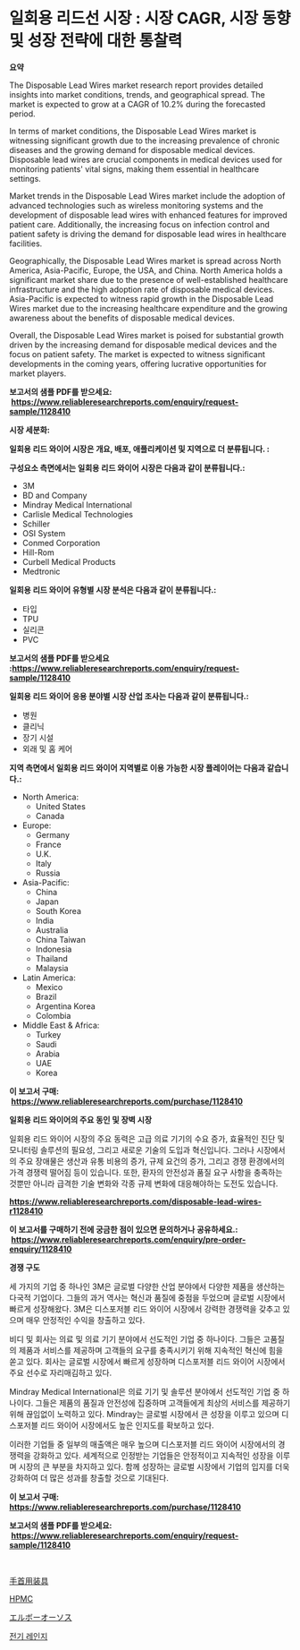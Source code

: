 <p><h1>일회용 리드선 시장 : 시장 CAGR, 시장 동향 및 성장 전략에 대한 통찰력</h1></p><p><strong>요약</strong></p>
<p><p>The Disposable Lead Wires market research report provides detailed insights into market conditions, trends, and geographical spread. The market is expected to grow at a CAGR of 10.2% during the forecasted period.</p><p>In terms of market conditions, the Disposable Lead Wires market is witnessing significant growth due to the increasing prevalence of chronic diseases and the growing demand for disposable medical devices. Disposable lead wires are crucial components in medical devices used for monitoring patients' vital signs, making them essential in healthcare settings.</p><p>Market trends in the Disposable Lead Wires market include the adoption of advanced technologies such as wireless monitoring systems and the development of disposable lead wires with enhanced features for improved patient care. Additionally, the increasing focus on infection control and patient safety is driving the demand for disposable lead wires in healthcare facilities.</p><p>Geographically, the Disposable Lead Wires market is spread across North America, Asia-Pacific, Europe, the USA, and China. North America holds a significant market share due to the presence of well-established healthcare infrastructure and the high adoption rate of disposable medical devices. Asia-Pacific is expected to witness rapid growth in the Disposable Lead Wires market due to the increasing healthcare expenditure and the growing awareness about the benefits of disposable medical devices.</p><p>Overall, the Disposable Lead Wires market is poised for substantial growth driven by the increasing demand for disposable medical devices and the focus on patient safety. The market is expected to witness significant developments in the coming years, offering lucrative opportunities for market players.</p></p>
<p><strong>보고서의 샘플 PDF를 받으세요: &nbsp;<a href="https://www.reliableresearchreports.com/enquiry/request-sample/1128410">https://www.reliableresearchreports.com/enquiry/request-sample/1128410</a></strong></p>
<p><strong>시장 세분화:</strong></p>
<p><strong> 일회용 리드 와이어 시장은 개요, 배포, 애플리케이션 및 지역으로 더 분류됩니다. :</strong></p>
<p><strong>구성요소 측면에서는 일회용 리드 와이어 시장은 다음과 같이 분류됩니다.:</strong></p>
<p><ul><li>3M</li><li>BD and Company</li><li>Mindray Medical International</li><li>Carlisle Medical Technologies</li><li>Schiller</li><li>OSI System</li><li>Conmed Corporation</li><li>Hill-Rom</li><li>Curbell Medical Products</li><li>Medtronic</li></ul></p>
<p><strong> 일회용 리드 와이어 유형별 시장 분석은 다음과 같이 분류됩니다.:</strong></p>
<p><ul><li>타입</li><li>TPU</li><li>실리콘</li><li>PVC</li></ul></p>
<p><strong>보고서의 샘플 PDF를 받으세요 :<a href="https://www.reliableresearchreports.com/enquiry/request-sample/1128410">https://www.reliableresearchreports.com/enquiry/request-sample/1128410</a></strong></p>
<p><strong> 일회용 리드 와이어 응용 분야별 시장 산업 조사는 다음과 같이 분류됩니다.:</strong></p>
<p><ul><li>병원</li><li>클리닉</li><li>장기 시설</li><li>외래 및 홈 케어</li></ul></p>
<p><strong>지역 측면에서 일회용 리드 와이어 지역별로 이용 가능한 시장 플레이어는 다음과 같습니다.:</strong></p>
<p><ul>
    <li>
        North America:
        <ul>
            <li>United States</li>
            <li>Canada</li>
        </ul>
    </li>
    <li>
        Europe:
        <ul>
            <li>Germany</li>
            <li>France</li>
            <li>U.K.</li>
            <li>Italy</li>
            <li>Russia</li>
        </ul>
    </li>
    <li>
        Asia-Pacific:
        <ul>
            <li>China</li>
            <li>Japan</li>
            <li>South Korea</li>
            <li>India</li>
            <li>Australia</li>
            <li>China Taiwan</li>
            <li>Indonesia</li>
            <li>Thailand</li>
            <li>Malaysia</li>
        </ul>
    </li>
    <li>
        Latin America:
        <ul>
            <li>Mexico</li>
            <li>Brazil</li>
            <li>Argentina Korea</li>
            <li>Colombia</li>
        </ul>
    </li>
    <li>
        Middle East & Africa:
        <ul>
            <li>Turkey</li>
            <li>Saudi</li>
            <li>Arabia</li>
            <li>UAE</li>
            <li>Korea</li>
        </ul>
    </li>
    </ul></p>
<p><strong>이 보고서 구매: &nbsp;<a href="https://www.reliableresearchreports.com/purchase/1128410">https://www.reliableresearchreports.com/purchase/1128410</a></strong></p>
<p><strong>일회용 리드 와이어의 주요 동인 및 장벽 시장</strong></p>
<p><p>일회용 리드 와이어 시장의 주요 동력은 고급 의료 기기의 수요 증가, 효율적인 진단 및 모니터링 솔루션의 필요성, 그리고 새로운 기술의 도입과 혁신입니다. 그러나 시장에서의 주요 장애물은 생산과 유통 비용의 증가, 규제 요건의 증가, 그리고 경쟁 환경에서의 가격 경쟁력 떨어짐 등이 있습니다. 또한, 환자의 안전성과 품질 요구 사항을 충족하는 것뿐만 아니라 급격한 기술 변화와 각종 규제 변화에 대응해야하는 도전도 있습니다.</p></p>
<p><strong><a href="https://www.reliableresearchreports.com/disposable-lead-wires-r1128410">https://www.reliableresearchreports.com/disposable-lead-wires-r1128410</a></strong></p>
<p><strong>이 보고서를 구매하기 전에 궁금한 점이 있으면 문의하거나 공유하세요.: &nbsp;<a href="https://www.reliableresearchreports.com/enquiry/pre-order-enquiry/1128410">https://www.reliableresearchreports.com/enquiry/pre-order-enquiry/1128410</a></strong></p>
<p><strong>경쟁 구도</strong></p>
<p><p>세 가지의 기업 중 하나인 3M은 글로벌 다양한 산업 분야에서 다양한 제품을 생산하는 다국적 기업이다. 그들의 과거 역사는 혁신과 품질에 중점을 두었으며 글로벌 시장에서 빠르게 성장해왔다. 3M은 디스포저블 리드 와이어 시장에서 강력한 경쟁력을 갖추고 있으며 매우 안정적인 수익을 창출하고 있다.</p><p>비디 및 회사는 의료 및 의료 기기 분야에서 선도적인 기업 중 하나이다. 그들은 고품질의 제품과 서비스를 제공하며 고객들의 요구를 충족시키기 위해 지속적인 혁신에 힘을 쏟고 있다. 회사는 글로벌 시장에서 빠르게 성장하며 디스포저블 리드 와이어 시장에서 주요 선수로 자리매김하고 있다.</p><p>Mindray Medical International은 의료 기기 및 솔루션 분야에서 선도적인 기업 중 하나이다. 그들은 제품의 품질과 안전성에 집중하며 고객들에게 최상의 서비스를 제공하기 위해 끊임없이 노력하고 있다. Mindray는 글로벌 시장에서 큰 성장을 이루고 있으며 디스포저블 리드 와이어 시장에서도 높은 인지도를 확보하고 있다.</p><p>이러한 기업들 중 일부의 매출액은 매우 높으며 디스포저블 리드 와이어 시장에서의 경쟁력을 강화하고 있다. 세계적으로 인정받는 기업들은 안정적이고 지속적인 성장을 이루며 시장의 큰 부분을 차지하고 있다. 함께 성장하는 글로벌 시장에서 기업의 입지를 더욱 강화하여 더 많은 성과를 창출할 것으로 기대된다.</p></p>
<p><strong>이 보고서 구매: &nbsp; <a href="https://www.reliableresearchreports.com/purchase/1128410">https://www.reliableresearchreports.com/purchase/1128410</a></strong></p>
<p><strong>보고서의 샘플 PDF를 받으세요: &nbsp;<a href="https://www.reliableresearchreports.com/enquiry/request-sample/1128410">https://www.reliableresearchreports.com/enquiry/request-sample/1128410</a></strong><strong></strong></p>
<p>&nbsp;</p>
<p><p><a href="https://github.com/KaydenJohns1964/Market-Research-Report-List-1/blob/main/403691831786.md">手首用装具</a></p><p><a href="https://medium.com/@desmondmraz12023/hpmc-%EC%8B%9C%EC%9E%A5-2031%EB%85%84%EA%B9%8C%EC%A7%80%EC%9D%98-%EB%8F%99%ED%96%A5-%EC%98%88%EC%B8%A1-%EB%B0%8F-%EA%B2%BD%EC%9F%81-%EB%B6%84%EC%84%9D-b78f34df9311">HPMC</a></p><p><a href="https://github.com/marbadji/Market-Research-Report-List-1/blob/main/325332331785.md">エルボーオーソス</a></p><p><a href="https://medium.com/@jeremysnyder277/%EC%A0%84%EA%B8%B0-%EB%A0%88%EC%9D%B8%EC%A7%80-%EC%8B%9C%EC%9E%A5-%EB%B6%84%EC%84%9D-cagr-%EC%8B%9C%EC%9E%A5-%EC%84%B8%EB%B6%84%ED%99%94-%EB%B0%8F-%EA%B8%80%EB%A1%9C%EB%B2%8C-%EC%82%B0%EC%97%85-%EA%B0%9C%EC%9A%94-b306fc8045c0">전기 레인지</a></p></p>